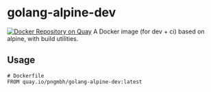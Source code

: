 # golang-alpine-dev

[![Docker Repository on Quay](https://quay.io/repository/pngmbh/golang-alpine-dev/status "Docker Repository on Quay")](https://quay.io/repository/pngmbh/golang-alpine-dev) A Docker image (for dev + ci) based on alpine, with build utilities.

## Usage

```
# Dockerfile
FROM quay.io/pngmbh/golang-alpine-dev:latest
```
